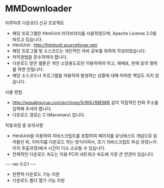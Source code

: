 # MMDownloader
마루마루 다운로더 신규 프로젝트

* 해당 프로그램은 HtmlUnit 라이브러리를 사용하였으며,  Apache License 2.0을 따르고 있습니다.
* HtmlUnit : http://htmlunit.sourceforge.net/
* 해당 프로그램 및 소스코드는 개인적인 자바 공부를 위하여 작성되었습니다.
* 저작권법을 준수하여야 합니다.
* 다운로드 받은 웹툰은 개인 소장용도로만 이용하여야 하고, 재배포, 판매 등의 행위를 하면 안됩니다.
* 해당 소스코드나 프로그램을 악용하여 발생하는 상황에 대해 어떠한 책임도 지지 않습니다.

사용 방법
* http://wasabisyrup.com/archives/5r9t9J1l8EM와 같이 직접적인 만화 주소를 입력해 주셔야 합니다.
* 다운로드 경로는 C:\Marumaru\ 입니다.

작동과정 중 유의사항
* HtmlUnit을 이용하여 자바스크립트를 포함하여 페이지를 유닛테스트 개념으로 읽어들인 뒤, 이미지를 다운로드 하는 방식이여서, 초기 자바스크립트 파싱 과정(=이미지 추출과정)에서 시간이 다소 소요될 수 있습니다.
* 전체적인 다운로드 속도는 이용 PC의 네트워크 속도에 가장 큰 연관이 있습니다.

--- ver 0.0.1 ---
* 한편씩 다운로드 기능 지원
* 다운로드 폴더 열기 기능 지원
